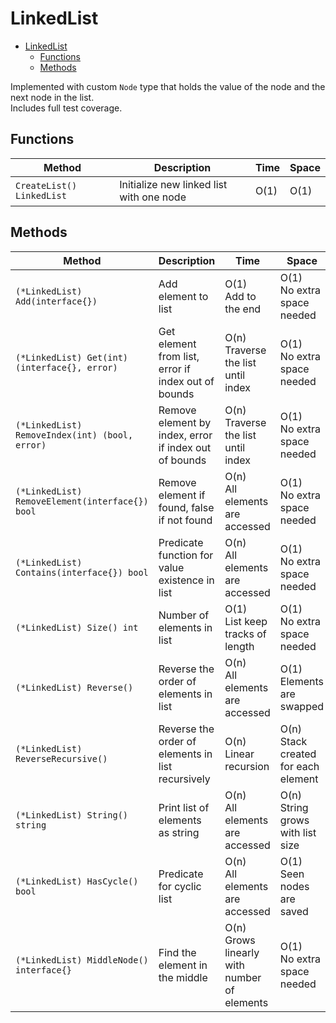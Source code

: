 # LinkedList

- [LinkedList](#linkedlist)
  - [Functions](#functions)
  - [Methods](#methods)

Implemented with custom `Node` type that holds the value of the node and the next node in the list.\
Includes full test coverage.

## Functions

| Method                    | Description                              | Time | Space |
| ------------------------- | ---------------------------------------- | ---- | ----- |
| `CreateList() LinkedList` | Initialize new linked list with one node | O(1) | O(1)  |

## Methods

| Method                                          | Description                                           | Time                                           | Space                                  |
| ----------------------------------------------- | ----------------------------------------------------- | ---------------------------------------------- | -------------------------------------- |
| `(*LinkedList) Add(interface{})`                | Add element to list                                   | O(1)<br>Add to the end                         | O(1)<br>No extra space needed          |
| `(*LinkedList) Get(int) (interface{}, error)`   | Get element from list, error if index out of bounds   | O(n)<br>Traverse the list until index          | O(1)<br>No extra space needed          |
| `(*LinkedList) RemoveIndex(int) (bool, error)`  | Remove element by index, error if index out of bounds | O(n)<br>Traverse the list until index          | O(1)<br>No extra space needed          |
| `(*LinkedList) RemoveElement(interface{}) bool` | Remove element if found, false if not found           | O(n)<br>All elements are accessed              | O(1)<br>No extra space needed          |
| `(*LinkedList) Contains(interface{}) bool`      | Predicate function for value existence in list        | O(n)<br>All elements are accessed              | O(1)<br>No extra space needed          |
| `(*LinkedList) Size() int`                      | Number of elements in list                            | O(1)<br>List keep tracks of length             | O(1)<br>No extra space needed          |
| `(*LinkedList) Reverse()`                       | Reverse the order of elements in list                 | O(n)<br>All elements are accessed              | O(1)<br>Elements are swapped           |
| `(*LinkedList) ReverseRecursive()`              | Reverse the order of elements in list recursively     | O(n)<br>Linear recursion                       | O(n)<br>Stack created for each element |
| `(*LinkedList) String() string`                 | Print list of elements as string                      | O(n)<br>All elements are accessed              | O(n)<br>String grows with list size    |
| `(*LinkedList) HasCycle() bool`                 | Predicate for cyclic list                             | O(n)<br>All elements are accessed              | O(1)<br>Seen nodes are saved           |
| `(*LinkedList) MiddleNode() interface{}`        | Find the element in the middle                        | O(n)<br>Grows linearly with number of elements | O(1)<br>No extra space needed          |
